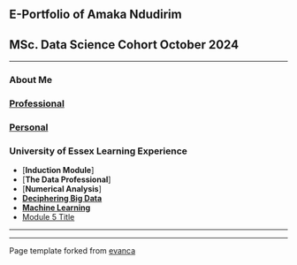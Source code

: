 ## E-Portfolio of Amaka Ndudirim      

## MSc. Data Science Cohort October 2024

---

### About Me

### [Professional](https://TechieMaks.github.io/eportfolio1/Professional1)

### [Personal](https://TechieMaks.github.io/eportfolio1/Personal) 


### University of Essex Learning Experience

*   [**Induction Module**]
*   [**The Data Professional**]
*   [**Numerical Analysis**]
*   [**Deciphering Big Data**](https://TechieMaks.github.io/eportfolio1/DBD)
*   [**Machine Learning**](https://TechieMaks.github.io/eportfolio1/ML)
*   [Module 5 Title](http://example.com/)

---

---

Page template forked from [evanca](https://github.com/evanca/quick-portfolio)
